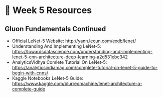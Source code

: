 # 📖 Week 5 Resources

## Gluon Fundamentals Continued

- Official LeNet-5 Website: http://yann.lecun.com/exdb/lenet/
- Understanding And Implementing LeNet-5: https://towardsdatascience.com/understanding-and-implementing-lenet-5-cnn-architecture-deep-learning-a2d531ebc342
- AnalyticsVidhya Comlete Tutorial On LeNet-5: https://analyticsindiamag.com/complete-tutorial-on-lenet-5-guide-to-begin-with-cnns/
- Kaggle Notebooks LeNet-5 Guide: https://www.kaggle.com/blurredmachine/lenet-architecture-a-complete-guide